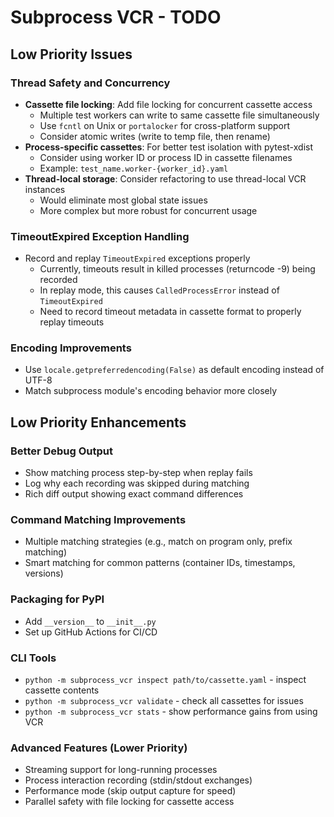 # Subprocess VCR - TODO

## Low Priority Issues

### Thread Safety and Concurrency

- **Cassette file locking**: Add file locking for concurrent cassette access
  - Multiple test workers can write to same cassette file simultaneously
  - Use `fcntl` on Unix or `portalocker` for cross-platform support
  - Consider atomic writes (write to temp file, then rename)
- **Process-specific cassettes**: For better test isolation with pytest-xdist
  - Consider using worker ID or process ID in cassette filenames
  - Example: `test_name.worker-{worker_id}.yaml`
- **Thread-local storage**: Consider refactoring to use thread-local VCR
  instances
  - Would eliminate most global state issues
  - More complex but more robust for concurrent usage

### TimeoutExpired Exception Handling

- Record and replay `TimeoutExpired` exceptions properly
  - Currently, timeouts result in killed processes (returncode -9) being
    recorded
  - In replay mode, this causes `CalledProcessError` instead of `TimeoutExpired`
  - Need to record timeout metadata in cassette format to properly replay
    timeouts

### Encoding Improvements

- Use `locale.getpreferredencoding(False)` as default encoding instead of UTF-8
- Match subprocess module's encoding behavior more closely

## Low Priority Enhancements

### Better Debug Output

- Show matching process step-by-step when replay fails
- Log why each recording was skipped during matching
- Rich diff output showing exact command differences

### Command Matching Improvements

- Multiple matching strategies (e.g., match on program only, prefix matching)
- Smart matching for common patterns (container IDs, timestamps, versions)

### Packaging for PyPI

- Add `__version__` to `__init__.py`
- Set up GitHub Actions for CI/CD

### CLI Tools

- `python -m subprocess_vcr inspect path/to/cassette.yaml` - inspect cassette
  contents
- `python -m subprocess_vcr validate` - check all cassettes for issues
- `python -m subprocess_vcr stats` - show performance gains from using VCR

### Advanced Features (Lower Priority)

- Streaming support for long-running processes
- Process interaction recording (stdin/stdout exchanges)
- Performance mode (skip output capture for speed)
- Parallel safety with file locking for cassette access
